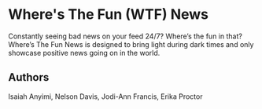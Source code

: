 # Where's The Fun (WTF) News
Constantly seeing bad news on your feed 24/7? Where’s the fun in that? 
Where’s The Fun News is designed to bring light during dark times and only showcase positive news going on in the world. 

## Authors
Isaiah Anyimi, Nelson Davis, Jodi-Ann Francis, Erika Proctor 
